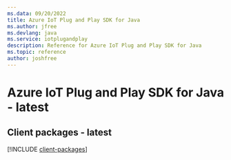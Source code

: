 ```yaml
---
ms.data: 09/20/2022
title: Azure IoT Plug and Play SDK for Java
ms.author: jfree
ms.devlang: java
ms.service: iotplugandplay
description: Reference for Azure IoT Plug and Play SDK for Java
ms.topic: reference
author: joshfree
---
```

# Azure IoT Plug and Play SDK for Java - latest

## Client packages - latest
[!INCLUDE [client-packages](iot-plug-and-play-client-index.md)]